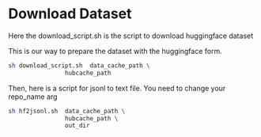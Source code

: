 # Download Dataset

Here the download_script.sh is the script to download huggingface dataset

This is our way to prepare the dataset with the huggingface form.

```bash
sh download_script.sh  data_cache_path \
                hubcache_path
```

Then, here is a script for jsonl to text file. You need to change your repo_name arg

```bash
sh hf2jsonl.sh  data_cache_path \
                hubcache_path \
                out_dir
```